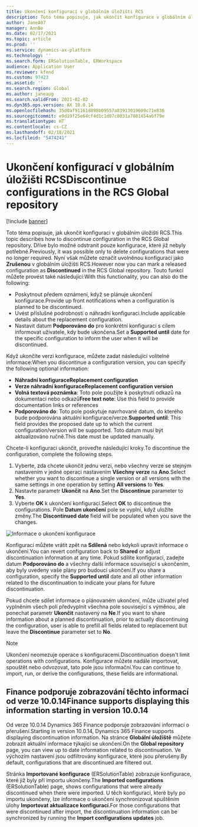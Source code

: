 ```yaml
---
title: Ukončení konfigurací v globálním úložišti RCS
description: Toto téma popisuje, jak ukončit konfigurace v globálním úložišti RCS.
author: JaneA07
manager: AnnBe
ms.date: 02/17/2021
ms.topic: article
ms.prod: ''
ms.service: dynamics-ax-platform
ms.technology: ''
ms.search.form: ERSolutionTable, ERWorkspace
audience: Application User
ms.reviewer: kfend
ms.custom: 97423
ms.assetid: ''
ms.search.region: Global
ms.author: janeaug
ms.search.validFrom: 2021-02-02
ms.dyn365.ops.version: AX 10.0.14
ms.openlocfilehash: 35d0af91161d898b09557a83913019609c71e836
ms.sourcegitcommit: e9d19f25e64cf4d1c1d07c8031a7081454a6f79e
ms.translationtype: HT
ms.contentlocale: cs-CZ
ms.lasthandoff: 02/18/2021
ms.locfileid: "5474241"
---
```

# <a name="discontinue-configurations-in-the-rcs-global-repository"></a><span data-ttu-id="a1469-103">Ukončení konfigurací v globálním úložišti RCS</span><span class="sxs-lookup"><span data-stu-id="a1469-103">Discontinue configurations in the RCS Global repository</span></span>

[!include [banner](../includes/banner.md)]

<span data-ttu-id="a1469-104">Toto téma popisuje, jak ukončit konfiguraci v globálním úložišti RCS.</span><span class="sxs-lookup"><span data-stu-id="a1469-104">This topic describes how to discontinue configuration in the RCS Global repository.</span></span> <span data-ttu-id="a1469-105">Dříve bylo možné odstranit pouze konfigurace, které již nebyly potřebné.</span><span class="sxs-lookup"><span data-stu-id="a1469-105">Previously, it was possible only to delete configurations that were no longer required.</span></span> <span data-ttu-id="a1469-106">Nyní však můžete označit uvolněnou konfiguraci jako **Zrušenou** v globálním úložišti RCS.</span><span class="sxs-lookup"><span data-stu-id="a1469-106">However now you can mark a released configuration as **Discontinued** in the RCS Global repository.</span></span> <span data-ttu-id="a1469-107">Touto funkcí můžete provést také následující:</span><span class="sxs-lookup"><span data-stu-id="a1469-107">With this functionality, you can also do the following:</span></span> 
 
 - <span data-ttu-id="a1469-108">Poskytnout předem oznámení, když se plánuje ukončení konfigurace.</span><span class="sxs-lookup"><span data-stu-id="a1469-108">Provide up front notifications when a configuration is planned to be discontinued.</span></span>
 - <span data-ttu-id="a1469-109">Uvést příslušné podrobnosti o náhradní konfiguraci.</span><span class="sxs-lookup"><span data-stu-id="a1469-109">Include applicable details about the replacement configuration.</span></span>
 - <span data-ttu-id="a1469-110">Nastavit datum **Podporováno do** pro konkrétní konfiguraci s cílem informovat uživatele, kdy bude ukončena.</span><span class="sxs-lookup"><span data-stu-id="a1469-110">Set a **Supported until** date for the specific configuration to inform the user when it will be discontinued.</span></span>

<span data-ttu-id="a1469-111">Když ukončíte verzi konfigurace, můžete zadat následující volitelné informace:</span><span class="sxs-lookup"><span data-stu-id="a1469-111">When you discontinue a configuration version, you can specify the following optional information:</span></span>

  - <span data-ttu-id="a1469-112">**Náhradní konfigurace**</span><span class="sxs-lookup"><span data-stu-id="a1469-112">**Replacement configuration**</span></span>
  - <span data-ttu-id="a1469-113">**Verze náhradní konfigurace**</span><span class="sxs-lookup"><span data-stu-id="a1469-113">**Replacement configuration version**</span></span>
  - <span data-ttu-id="a1469-114">**Volná textová poznámka**: Toto pole použijte k poskytnutí odkazů na dokumentaci nebo odkazů</span><span class="sxs-lookup"><span data-stu-id="a1469-114">**Free text note**: Use this field to provide documentation links or references</span></span>
  - <span data-ttu-id="a1469-115">**Podporováno do**: Toto pole poskytuje navrhované datum, do kterého bude podporována aktuální konfigurace/verze.</span><span class="sxs-lookup"><span data-stu-id="a1469-115">**Supported until**: This field provides the proposed date up to which the current configuration/version will be supported.</span></span> <span data-ttu-id="a1469-116">Toto datum musí být aktualizováno ručně.</span><span class="sxs-lookup"><span data-stu-id="a1469-116">This date must be updated manually.</span></span>
  
<span data-ttu-id="a1469-117">Chcete-li konfiguraci ukončit, proveďte následující kroky.</span><span class="sxs-lookup"><span data-stu-id="a1469-117">To discontinue the configuration, complete the following steps.</span></span> 

1. <span data-ttu-id="a1469-118">Vyberte, zda chcete ukončit jednu verzi, nebo všechny verze se stejným nastavením v jedné operaci nastavením **Všechny verze** na **Ano**.</span><span class="sxs-lookup"><span data-stu-id="a1469-118">Select whether you want to discontinue a single version or all versions with the same settings in one operation by setting **All versions** to **Yes**.</span></span> 
2. <span data-ttu-id="a1469-119">Nastavte parametr **Ukončit** na **Ano**.</span><span class="sxs-lookup"><span data-stu-id="a1469-119">Set the **Discontinue** parameter to **Yes**.</span></span>
3. <span data-ttu-id="a1469-120">Vyberte **OK** k ukončení konfigurací.</span><span class="sxs-lookup"><span data-stu-id="a1469-120">Select **OK** to discontinue the configurations.</span></span> <span data-ttu-id="a1469-121">Pole **Datum ukončení** pole se vyplní, když uložíte změny.</span><span class="sxs-lookup"><span data-stu-id="a1469-121">The **Discontinued date** field will be populated when you save the changes.</span></span>

![Informace o ukončení konfigurace](media/Discontinue-details-2.png)
  
<span data-ttu-id="a1469-123">Konfiguraci můžete vrátit zpět na **Sdílená** nebo kdykoli upravit informace o ukončení.</span><span class="sxs-lookup"><span data-stu-id="a1469-123">You can revert configuration back to **Shared** or adjust discontinuation information at any time.</span></span> <span data-ttu-id="a1469-124">Pokud sdílíte konfiguraci, zadejte datum **Podporováno do** a všechny další informace související s ukončením, aby byly uvedeny vaše plány pro budoucí ukončení.</span><span class="sxs-lookup"><span data-stu-id="a1469-124">If you share a configuration, specify the **Supported until** date and all other information related to the discontinuation to indicate your plans for future discontinuation.</span></span>

<span data-ttu-id="a1469-125">Pokud chcete sdílet informace o plánovaném ukončení, může uživatel před vyplněním všech polí předvyplnit všechna pole související s výměnou, ale ponechat parametr **Ukončit** nastavený na **Ne**.</span><span class="sxs-lookup"><span data-stu-id="a1469-125">If you want to share information about a planned discontinuation, prior to actually discontinuing the configuration, user is able to prefill all fields related to replacement but leave the **Discontinue** parameter set to **No**.</span></span>

> [!NOTE]
> <span data-ttu-id="a1469-126">Ukončení neomezuje operace s konfiguracemi.</span><span class="sxs-lookup"><span data-stu-id="a1469-126">Discontinuation doesn't limit operations with configurations.</span></span> <span data-ttu-id="a1469-127">Konfigurace můžete nadále importovat, spouštět nebo odvozovat, tato pole jsou informační.</span><span class="sxs-lookup"><span data-stu-id="a1469-127">You can continue to import, run, or derive the configurations, these fields are informational.</span></span>

## <a name="finance-supports-displaying-this-information-starting-in-version-10014"></a><span data-ttu-id="a1469-128">Finance podporuje zobrazování těchto informací od verze 10.0.14</span><span class="sxs-lookup"><span data-stu-id="a1469-128">Finance supports displaying this information starting in version 10.0.14</span></span>

<span data-ttu-id="a1469-129">Od verze 10.0.14 Dynamics 365 Finance podporuje zobrazování informací o přerušení.</span><span class="sxs-lookup"><span data-stu-id="a1469-129">Starting in version 10.0.14, Dynamics 365 Finance supports displaying discontinuation information.</span></span> <span data-ttu-id="a1469-130">Na stránce **Globální úložiště** můžete zobrazit aktuální informace týkající se ukončení.</span><span class="sxs-lookup"><span data-stu-id="a1469-130">On the **Global repository** page, you can view up to date information related to discontinuation.</span></span> <span data-ttu-id="a1469-131">Ve výchozím nastavení jsou odfiltrovány konfigurace, které jsou přerušeny.</span><span class="sxs-lookup"><span data-stu-id="a1469-131">By default, configurations that are discontinued are filtered out.</span></span>
  
<span data-ttu-id="a1469-132">Stránka **Importované konfigurace** (ERSolutionTable) zobrazuje konfigurace, které již byly při importu ukončeny.</span><span class="sxs-lookup"><span data-stu-id="a1469-132">The **Imported configurations** (ERSolutionTable) page, shows configurations that were already discontinued when there were imported.</span></span> <span data-ttu-id="a1469-133">U těch konfigurací, které byly po importu ukončeny, lze informace o ukončení synchronizovat spuštěním úlohy **Importovat aktualizace konfigurací**.</span><span class="sxs-lookup"><span data-stu-id="a1469-133">For those configurations that were discontinued after import, the discontinuation information can be synchronized by running the **Import configurations updates** job.</span></span>


